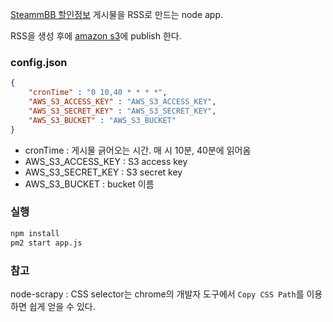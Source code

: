 [SteammBB 할인정보](http://www.steambb.com/bbs/board.php?bo_table=sale) 게시물을 RSS로 만드는
node app.

RSS을 생성 후에 [amazon s3](https://s3.amazonaws.com/jmjeong/steambb.rss)에 publish 한다.

### config.json

```json
{
	"cronTime" : "0 10,40 * * * *",             
	"AWS_S3_ACCESS_KEY" : "AWS_S3_ACCESS_KEY",  
	"AWS_S3_SECRET_KEY" : "AWS_S3_SECRET_KEY",  
	"AWS_S3_BUCKET" : "AWS_S3_BUCKET"           
}
```

- cronTime : 게시물 긁어오는 시간. 매 시 10분, 40분에 읽어옴
- AWS_S3_ACCESS_KEY : S3 access key
- AWS_S3_SECRET_KEY : S3 secret key
- AWS_S3_BUCKET : bucket 이름

### 실행

```sh
npm install
pm2 start app.js
```

### 참고

node-scrapy : CSS selector는 chrome의 개발자 도구에서 `Copy CSS Path`를 이용하면 쉽게 얻을 수 있다.
